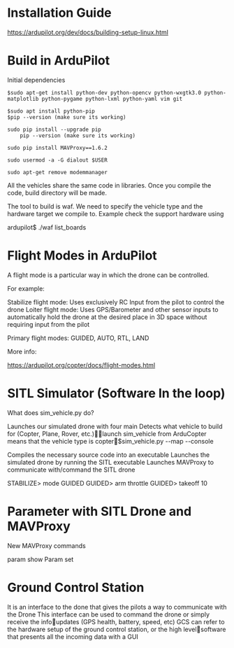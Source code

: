 # Installation Guide

https://ardupilot.org/dev/docs/building-setup-linux.html

# Build in ArduPilot

Initial dependencies

	$sudo apt-get install python-dev python-opencv python-wxgtk3.0 python-matplotlib python-pygame python-lxml python-yaml vim git 
	
	$sudo apt install python-pip
	$pip --version (make sure its working)
		
	sudo pip install --upgrade pip
		pip --version (make sure its working)
	
	sudo pip install MAVProxy==1.6.2
		
	sudo usermod -a -G dialout $USER
	
	sudo apt-get remove modemmanager
  
All the vehicles share the same code in libraries. Once you compile the code, build directory will be made. 

The tool to build is waf. We need to specify the vehicle type and the hardware target we compile to.
Example check the support hardware using

ardupilot$ ./waf list_boards


# Flight Modes in ArduPilot

A flight mode is a particular way in which the drone can be controlled. 

For example:	

Stabilize flight mode: Uses exclusively RC Input from the pilot to control the drone
Loiter flight mode: Uses GPS/Barometer and other sensor inputs to automatically hold the drone at the desired place in 3D space without requiring input from the pilot


Primary flight modes: GUIDED, AUTO, RTL, LAND

More info: 

https://ardupilot.org/copter/docs/flight-modes.html

# SITL Simulator (Software In the loop)

What does sim_vehicle.py do?

Launches our simulated drone with four main 
Detects what vehicle to build for (Copter, Plane, Rover, etc.)launch sim_vehicle from ArduCopter means that the vehicle type is copter$sim_vehicle.py  --map --console

Compiles the necessary source code into an executable
Launches the simulated drone by running the SITL executable
Launches MAVProxy to communicate with/command the SITL drone

STABILIZE> mode GUIDED
GUIDED> arm throttle
GUIDED> takeoff 10

# Parameter with SITL Drone and MAVProxy

New MAVProxy commands

param show <PARAMETER NAME>
Param set <PARAMETER NAME> <VALUE>

# Ground Control Station

It is an interface to the done that gives the pilots a way to communicate with the
Drone
This interface can be used to command the drone or simply receive the infoupdates (GPS health, battery, speed, etc)
GCS can refer to the hardware setup of the ground control station, or the high levelsoftware that presents all the incoming data with a GUI 

